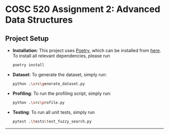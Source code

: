 # COSC 520 Assignment 2: Advanced Data Structures

## Project Setup

- **Installation**:
  This project uses [Poetry](https://python-poetry.org/), which can be installed from [here](https://python-poetry.org/docs/#installation).
  To install all relevant dependencies, please run

  ```sh
  poetry install
  ```

- **Dataset**:
  To generate the dataset, simply run:

  ```sh
  python .\src\generate_dataset.py
  ```

- **Profiling**:
  To run the profiling script, simply run:

  ```sh
  python .\src\profile.py
  ```

- **Testing**:
  To run all unit tests, simply run

  ```sh
  pytest .\tests\test_fuzzy_search.py
  ```

---
